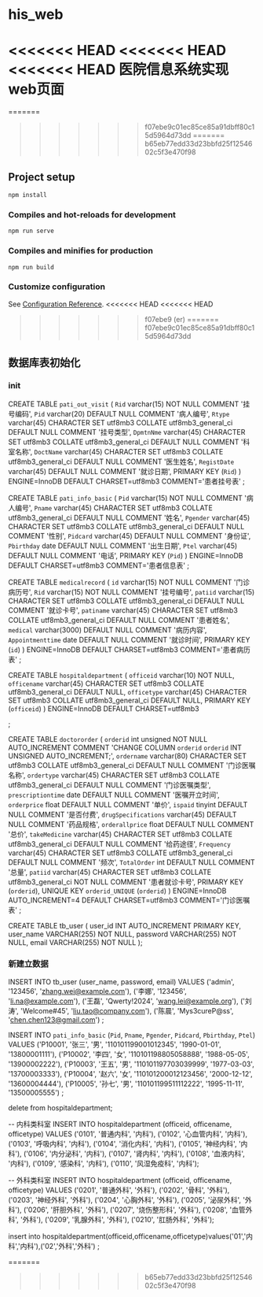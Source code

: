 # his_web
<<<<<<< HEAD
<<<<<<< HEAD
<<<<<<< HEAD
医院信息系统实现web页面
=======
=======
>>>>>>> f07ebe9c01ec85ce85a91dbff80c15d5964d73dd
=======
>>>>>>> b65eb77edd33d23bbfd25f1254602c5f3e470f98

## Project setup
```
npm install
```

### Compiles and hot-reloads for development
```
npm run serve
```

### Compiles and minifies for production
```
npm run build
```

### Customize configuration
See [Configuration Reference](https://cli.vuejs.org/config/).
<<<<<<< HEAD
<<<<<<< HEAD
>>>>>>> f07ebe9 (er)
=======
>>>>>>> f07ebe9c01ec85ce85a91dbff80c15d5964d73dd


## 数据库表初始化
### init
CREATE TABLE `pati_out_visit` (
  `Rid` varchar(15) NOT NULL COMMENT '挂号编码',
  `Pid` varchar(20) DEFAULT NULL COMMENT '病人编号',
  `Rtype` varchar(45) CHARACTER SET utf8mb3 COLLATE utf8mb3_general_ci DEFAULT NULL COMMENT '挂号类型',
  `DpmtnNme` varchar(45) CHARACTER SET utf8mb3 COLLATE utf8mb3_general_ci DEFAULT NULL COMMENT '科室名称',
  `DoctName` varchar(45) CHARACTER SET utf8mb3 COLLATE utf8mb3_general_ci DEFAULT NULL COMMENT '医生姓名',
  `RegistDate` varchar(45) DEFAULT NULL COMMENT '就诊日期',
  PRIMARY KEY (`Rid`)
) ENGINE=InnoDB DEFAULT CHARSET=utf8mb3 COMMENT='患者挂号表'
;

CREATE TABLE `pati_info_basic` (
  `Pid` varchar(15) NOT NULL COMMENT '病人编号',
  `Pname` varchar(45) CHARACTER SET utf8mb3 COLLATE utf8mb3_general_ci DEFAULT NULL COMMENT '姓名',
  `Pgender` varchar(45) CHARACTER SET utf8mb3 COLLATE utf8mb3_general_ci DEFAULT NULL COMMENT '性别',
  `Pidcard` varchar(45) DEFAULT NULL COMMENT '身份证',
  `Pbirthday` date DEFAULT NULL COMMENT '出生日期',
  `Ptel` varchar(45) DEFAULT NULL COMMENT '电话',
  PRIMARY KEY (`Pid`)
) ENGINE=InnoDB DEFAULT CHARSET=utf8mb3 COMMENT='患者信息表'
;

CREATE TABLE `medicalrecord` (
  `id` varchar(15) NOT NULL COMMENT '门诊病历号',
  `Rid` varchar(15) NOT NULL COMMENT '挂号编号',
  `patiid` varchar(15) CHARACTER SET utf8mb3 COLLATE utf8mb3_general_ci DEFAULT NULL COMMENT '就诊卡号',
  `patiname` varchar(45) CHARACTER SET utf8mb3 COLLATE utf8mb3_general_ci DEFAULT NULL COMMENT '患者姓名',
  `medical` varchar(3000) DEFAULT NULL COMMENT '病历内容',
  `Appointmenttime` date DEFAULT NULL COMMENT '就诊时间',
  PRIMARY KEY (`id`)
) ENGINE=InnoDB DEFAULT CHARSET=utf8mb3 COMMENT='患者病历表'
;

CREATE TABLE `hospitaldepartment` (
  `officeid` varchar(10) NOT NULL,
  `officename` varchar(45) CHARACTER SET utf8mb3 COLLATE utf8mb3_general_ci DEFAULT NULL,
  `officetype` varchar(45) CHARACTER SET utf8mb3 COLLATE utf8mb3_general_ci DEFAULT NULL,
  PRIMARY KEY (`officeid`)
) ENGINE=InnoDB DEFAULT CHARSET=utf8mb3

;

CREATE TABLE `doctororder` (
  `orderid` int unsigned NOT NULL AUTO_INCREMENT COMMENT 'CHANGE COLUMN `orderid` `orderid` INT UNSIGNED AUTO_INCREMENT;',
  `ordername` varchar(80) CHARACTER SET utf8mb3 COLLATE utf8mb3_general_ci DEFAULT NULL COMMENT '门诊医嘱名称',
  `ordertype` varchar(45) CHARACTER SET utf8mb3 COLLATE utf8mb3_general_ci DEFAULT NULL COMMENT '门诊医嘱类型',
  `prescriptiontime` date DEFAULT NULL COMMENT '医嘱开立时间',
  `orderprice` float DEFAULT NULL COMMENT '单价',
  `ispaid` tinyint DEFAULT NULL COMMENT '是否付费',
  `drugSpecifications` varchar(45) DEFAULT NULL COMMENT '药品规格',
  `orderallprice` float DEFAULT NULL COMMENT '总价',
  `takeMedicine` varchar(45) CHARACTER SET utf8mb3 COLLATE utf8mb3_general_ci DEFAULT NULL COMMENT '给药途径',
  `Frequency` varchar(45) CHARACTER SET utf8mb3 COLLATE utf8mb3_general_ci DEFAULT NULL COMMENT '频次',
  `TotalOrder` int DEFAULT NULL COMMENT '总量',
  `patiid` varchar(45) CHARACTER SET utf8mb3 COLLATE utf8mb3_general_ci NOT NULL COMMENT '患者就诊卡号',
  PRIMARY KEY (`orderid`),
  UNIQUE KEY `orderid_UNIQUE` (`orderid`)
) ENGINE=InnoDB AUTO_INCREMENT=4 DEFAULT CHARSET=utf8mb3 COMMENT='门诊医嘱表'
;

CREATE TABLE tb_user (
    user_id INT AUTO_INCREMENT PRIMARY KEY,
    user_name VARCHAR(255) NOT NULL,
    password VARCHAR(255) NOT NULL,
    email VARCHAR(255) NOT NULL
);


### 新建立数据
INSERT INTO tb_user (user_name, password, email) 
VALUES 
    ('admin', '123456', 'zhang.wei@example.com'),
    ('李娜', '123456', 'li.na@example.com'),
    ('王磊', 'Qwerty!2024', 'wang.lei@example.org'),
    ('刘涛', 'Welcome#45', 'liu.tao@company.com'),
    ('陈晨', 'Mys3cureP@ss', 'chen.chen123@gmail.com')
;

INSERT INTO `pati_info_basic` (`Pid`, `Pname`, `Pgender`, `Pidcard`, `Pbirthday`, `Ptel`) VALUES
('P10001', '张三', '男', '110101199001012345', '1990-01-01', '13800001111'),
('P10002', '李四', '女', '110101198805058888', '1988-05-05', '13900002222'),
('P10003', '王五', '男', '110101197703039999', '1977-03-03', '13700003333'),
('P10004', '赵六', '女', '110101200012123456', '2000-12-12', '13600004444'),
('P10005', '孙七', '男', '110101199511112222', '1995-11-11', '13500005555')
;

delete from hospitaldepartment;

-- 内科类科室
INSERT INTO hospitaldepartment (officeid, officename, officetype) VALUES
('0101', '普通内科', '内科'),
('0102', '心血管内科', '内科'),
('0103', '呼吸内科', '内科'),
('0104', '消化内科', '内科'),
('0105', '神经内科', '内科'),
('0106', '内分泌科', '内科'),
('0107', '肾内科', '内科'),
('0108', '血液内科', '内科'),
('0109', '感染科', '内科'),
('0110', '风湿免疫科', '内科');

-- 外科类科室
INSERT INTO hospitaldepartment (officeid, officename, officetype) VALUES
('0201', '普通外科', '外科'),
('0202', '骨科', '外科'),
('0203', '神经外科', '外科'),
('0204', '心胸外科', '外科'),
('0205', '泌尿外科', '外科'),
('0206', '肝胆外科', '外科'),
('0207', '烧伤整形科', '外科'),
('0208', '血管外科', '外科'),
('0209', '乳腺外科', '外科'),
('0210', '肛肠外科', '外科');

insert into hospitaldepartment(officeid,officename,officetype)values('01','内科','内科'),('02','外科','外科')
;

=======
>>>>>>> b65eb77edd33d23bbfd25f1254602c5f3e470f98
